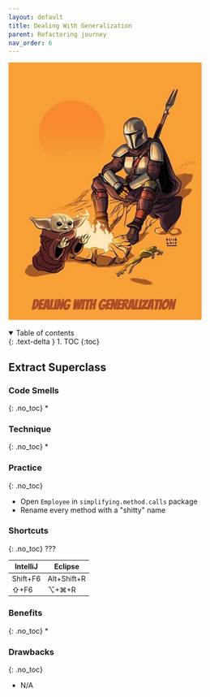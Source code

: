 ```yaml
---
layout: default
title: Dealing With Generalization
parent: Refactoring journey
nav_order: 6
---
```


![refactoring-journey](../img/6-dealing-with-generalization.webp)

<details open markdown="block">
  <summary>
    Table of contents
  </summary>
  {: .text-delta }
1. TOC
{:toc}
</details>

## Extract Superclass
### Code Smells
{: .no_toc}
* 

### Technique
{: .no_toc}
* 

### Practice
{: .no_toc}
* Open `Employee` in `simplifying.method.calls` package
* Rename every method with a "shitty" name

### Shortcuts
{: .no_toc}
???

| IntelliJ | Eclipse |
|---|---|
| Shift+F6 | Alt+Shift+R |
| ⇧+F6 | ⌥+⌘+R |

### Benefits
{: .no_toc}
* 

### Drawbacks
{: .no_toc}
* N/A